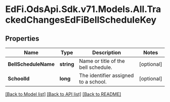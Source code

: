# EdFi.OdsApi.Sdk.v71.Models.All.TrackedChangesEdFiBellScheduleKey

## Properties

Name | Type | Description | Notes
------------ | ------------- | ------------- | -------------
**BellScheduleName** | **string** | Name or title of the bell schedule. | [optional] 
**SchoolId** | **long** | The identifier assigned to a school. | [optional] 

[[Back to Model list]](../README.md#documentation-for-models) [[Back to API list]](../README.md#documentation-for-api-endpoints) [[Back to README]](../README.md)

